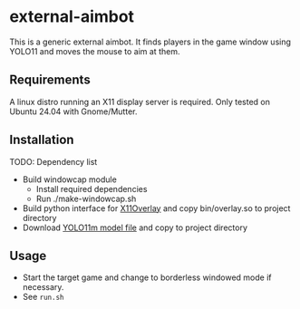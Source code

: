 # external-aimbot

This is a generic external aimbot. It finds players in the game window using YOLO11 and moves the mouse to aim at them.

## Requirements

A linux distro running an X11 display server is required. Only tested on Ubuntu 24.04 with Gnome/Mutter.

## Installation

TODO: Dependency list

* Build windowcap module
  - Install required dependencies
  - Run ./make-windowcap.sh
* Build python interface for [X11Overlay](https://github.com/shaggyrogers/X11Overlay) and copy bin/overlay.so to project directory
* Download [YOLO11m model file](https://github.com/ultralytics/assets/releases/download/v8.3.0/yolo11m.pt) and copy to project directory

## Usage

* Start the target game and change to borderless windowed mode if necessary.
* See `run.sh`
